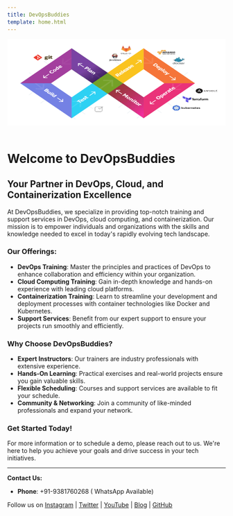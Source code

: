 ```yaml
---
title: DevOpsBuddies
template: home.html
---
```

<div style="text-align: center;">
<img src="DevOps.png" alt="DevOpsBuddies" width="650" height="200">
</div>
</br>

# Welcome to DevOpsBuddies

## Your Partner in DevOps, Cloud, and Containerization Excellence

At DevOpsBuddies, we specialize in providing top-notch training and support services in DevOps, cloud computing, and containerization. Our mission is to empower individuals and organizations with the skills and knowledge needed to excel in today's rapidly evolving tech landscape.

### Our Offerings:

- **DevOps Training**: Master the principles and practices of DevOps to enhance collaboration and efficiency within your organization.
- **Cloud Computing Training**: Gain in-depth knowledge and hands-on experience with leading cloud platforms.
- **Containerization Training**: Learn to streamline your development and deployment processes with container technologies like Docker and Kubernetes.
- **Support Services**: Benefit from our expert support to ensure your projects run smoothly and efficiently.


### Why Choose DevOpsBuddies?

- **Expert Instructors**: Our trainers are industry professionals with extensive experience.
- **Hands-On Learning**: Practical exercises and real-world projects ensure you gain valuable skills.
- **Flexible Scheduling**: Courses and support services are available to fit your schedule.
- **Community & Networking**: Join a community of like-minded professionals and expand your network.

### Get Started Today!

For more information or to schedule a demo, please reach out to us. We're here to help you achieve your goals and drive success in your tech initiatives.

---

**Contact Us:**

- **Phone**: +91-9381760268 ( WhatsApp Available)

Follow us on [Instagram](https://www.instagram.com/devopsbuddies/) | [Twitter](https://twitter.com/devopsbuddies) | [YouTube](https://www.youtube.com/@DevopsBuddies) | [Blog](https://blog.devopsbuddies.in) | [GitHub](https://github.com/DevOpsBuddies) 

